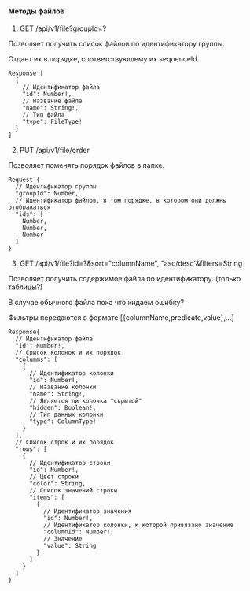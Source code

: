 #### Методы файлов

1. GET /api/v1/file?groupId=?

Позволяет получить список файлов по идентификатору группы.

Отдает их в порядке, соответствующему их sequenceId.

```
Response [
  {
    // Идентификатор файла
    "id": Number!,
    // Название файла
    "name": String!,
    // Тип файла
    "type": FileType!
  }
]
```

2. PUT /api/v1/file/order

Позволяет поменять порядок файлов в папке.

```
Request {
  // Идентификатор группы
  "groupId": Number,
  // Идентификатор файлов, в том порядке, в котором они должны отображаться
  "ids": [
    Number,
    Number,
    Number
  ]
}
```

3. GET /api/v1/file?id=?&sort="columnName", "asc/desc'&filters=String

Позволяет получить содержимое файла по идентификатору. (только таблицы?)

В случае обычного файла пока что кидаем ошибку?

Фильтры передаются в формате [{columnName,predicate,value},...]

```
Response{
  // Идентификатор файла
  "id": Number!,
  // Список колонок и их порядок
  "columms": [
    {
      // Идентификатор колонки
      "id": Number!,
      // Название колонки
      "name": String!,
      // Является ли колонка "скрытой"
      "hidden": Boolean!,
      // Тип данных колонки
      "type": ColumnType!
    }
  ],
  // Список строк и их порядок
  "rows": [
    {
      // Идентификатор строки
      "id": Number!,
      // Цвет строки
      "color": String,
      // Список значений строки
      "items": [
        {
          // Идентификатор значения
          "id": Number!,
          // Идентификатор колонки, к которой привязано значение
          "columnId": Number!,
          // Значение
          "value": String
        }
      ]
    }
  ]
}
```

